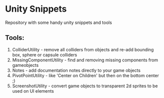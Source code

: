 # Unity Snippets
Repository with some handy unity snippets and tools

## Tools:
1. ColliderUtility - remove all colliders from objects and re-add bounding box, sphere or capsule colliders
2. MissingComponentUtility - find and removing missing components from gameobjects
3. Notes - add documentation notes directly to your game objects
4. PivotPointUtility - like 'Center on Children' but then on the bottom center ;)
5. ScreenshotUtility - convert game objects to transparent 2d sprites to be used on UI elements

